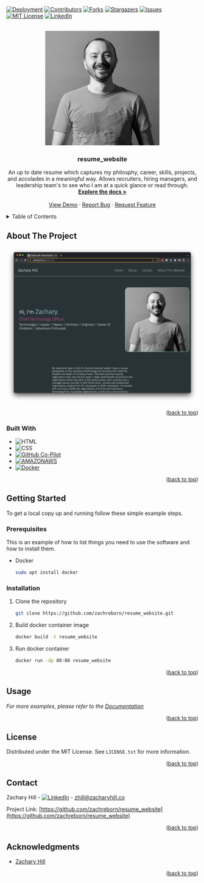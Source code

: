 <!-- Improved compatibility of back to top link: See: https://github.com/othneildrew/Best-README-Template/pull/73 -->

<a name="readme-top"></a>

<!--
*** Thanks for checking out the Best-README-Template. If you have a suggestion
*** that would make this better, please fork the repo and create a pull request
*** or simply open an issue with the tag "enhancement".
*** Don't forget to give the project a star!
*** Thanks again! Now go create something AMAZING! :D
-->

<!-- PROJECT SHIELDS -->
<!--
*** I'm using markdown "reference style" links for readability.
*** Reference links are enclosed in brackets [ ] instead of parentheses ( ).
*** See the bottom of this document for the declaration of the reference variables
*** for contributors-url, forks-url, etc. This is an optional, concise syntax you may use.
*** https://www.markdownguide.org/basic-syntax/#reference-style-links
-->

[![Deployment][github-deployment-shield]][github-deployment-url]
[![Contributors][contributors-shield]][contributors-url]
[![Forks][forks-shield]][forks-url]
[![Stargazers][stars-shield]][stars-url]
[![Issues][issues-shield]][issues-url]
[![MIT License][license-shield]][license-url]
[![LinkedIn][linkedin-shield]][linkedin-url]

<!-- PROJECT LOGO -->
<br />
<div align="center">
  <a href="https://github.com/zachreborn/resume_website">
    <img src="./media/images/ts_zachary_bw.jpg" alt="Logo" width="300" height="300">
  </a>

<h3 align="center">resume_website</h3>

  <p align="center">
    An up to date resume which captures my philosphy, career, skills, projects, and accolades in a meaningful way. Allows recruiters, hiring managers, and leadership team's to see who I am at a quick glance or read through.
    <br />
    <a href="https://github.com/zachreborn/resume_website"><strong>Explore the docs »</strong></a>
    <br />
    <br />
    <a href="https://github.com/zachreborn/resume_website">View Demo</a>
    ·
    <a href="https://github.com/zachreborn/resume_website/issues">Report Bug</a>
    ·
    <a href="https://github.com/zachreborn/resume_website/issues">Request Feature</a>
  </p>
</div>

<!-- TABLE OF CONTENTS -->
<details>
  <summary>Table of Contents</summary>
  <ol>
    <li>
      <a href="#about-the-project">About The Project</a>
      <ul>
        <li><a href="#built-with">Built With</a></li>
      </ul>
    </li>
    <li>
      <a href="#getting-started">Getting Started</a>
      <ul>
        <li><a href="#prerequisites">Prerequisites</a></li>
        <li><a href="#installation">Installation</a></li>
      </ul>
    </li>
    <li><a href="#usage">Usage</a></li>
    <li><a href="#license">License</a></li>
    <li><a href="#contact">Contact</a></li>
    <li><a href="#acknowledgments">Acknowledgments</a></li>
  </ol>
</details>

<!-- ABOUT THE PROJECT -->

## About The Project

[![Product Name Screen Shot][product-screenshot]](https://zacharhill.co)

<p align="right">(<a href="#readme-top">back to top</a>)</p>

### Built With

- ![HTML]
- ![CSS]
- [![GitHub Co-Pilot][github.com]][github-url]
- [![AMAZONAWS][aws.amazon.com]][aws-url]
- [![Docker][docker.com]][docker-url]

<p align="right">(<a href="#readme-top">back to top</a>)</p>

<!-- GETTING STARTED -->

## Getting Started

To get a local copy up and running follow these simple example steps.

### Prerequisites

This is an example of how to list things you need to use the software and how to install them.

- Docker
  ```sh
  sudo apt install docker
  ```

### Installation

1. Clone the repository
   ```sh
   git clone https://github.com/zachreborn/resume_website.git
   ```
2. Build docker container image
   ```sh
   docker build -t resume_website
   ```
3. Run docker container
   ```sh
   docker run -dp 80:80 resume_website
   ```

<p align="right">(<a href="#readme-top">back to top</a>)</p>

<!-- USAGE EXAMPLES -->

## Usage

_For more examples, please refer to the [Documentation](https://zacharyhill.co)_

<p align="right">(<a href="#readme-top">back to top</a>)</p>

<!-- LICENSE -->

## License

Distributed under the MIT License. See `LICENSE.txt` for more information.

<p align="right">(<a href="#readme-top">back to top</a>)</p>

<!-- CONTACT -->

## Contact

Zachary Hill - [![LinkedIn][linkedin-shield]][linkedin-url] - zhill@zacharyhill.co

Project Link: [https://github.com/zachreborn/resume_website](https://github.com/zachreborn/resume_website)

<p align="right">(<a href="#readme-top">back to top</a>)</p>

<!-- ACKNOWLEDGMENTS -->

## Acknowledgments

- [Zachary Hill](https://zacharyhill.co)

<p align="right">(<a href="#readme-top">back to top</a>)</p>

<!-- MARKDOWN LINKS & IMAGES -->
<!-- https://www.markdownguide.org/basic-syntax/#reference-style-links -->
<!-- [workflow-build-shield]: https://img.shields.io/github/actions/workflow/status/zachreborn/resume_website/main.yml?style=for-the-badge -->
<!-- [workflow-build-url]: https://github.com/zachreborn/resume_website/actions/workflows/main.yml -->

[github-deployment-shield]: https://img.shields.io/github/deployments/zachreborn/resume_website/prod?style=for-the-badge
[github-deployment-url]: https://github.com/zachreborn/resume_website/deployments/activity_log?environment=prod
[contributors-shield]: https://img.shields.io/github/contributors/zachreborn/resume_website.svg?style=for-the-badge
[contributors-url]: https://github.com/zachreborn/resume_website/graphs/contributors
[forks-shield]: https://img.shields.io/github/forks/zachreborn/resume_website.svg?style=for-the-badge
[forks-url]: https://github.com/zachreborn/resume_website/network/members
[stars-shield]: https://img.shields.io/github/stars/zachreborn/resume_website.svg?style=for-the-badge
[stars-url]: https://github.com/zachreborn/resume_website/stargazers
[issues-shield]: https://img.shields.io/github/issues/zachreborn/resume_website.svg?style=for-the-badge
[issues-url]: https://github.com/zachreborn/resume_website/issues
[license-shield]: https://img.shields.io/github/license/zachreborn/resume_website.svg?style=for-the-badge
[license-url]: https://github.com/zachreborn/resume_website/blob/master/LICENSE
[linkedin-shield]: https://img.shields.io/badge/-LinkedIn-black.svg?style=for-the-badge&logo=linkedin&colorB=555
[linkedin-url]: https://www.linkedin.com/in/zachary-hill-5524257a/
[product-screenshot]: ./media/images/screenshot.png
[html]: https://img.shields.io/badge/HTML-E34F26?style=for-the-badge&logo=html5&logoColor=white
[css]: https://img.shields.io/badge/CSS3-1572B6?style=for-the-badge&logo=css3&logoColor=white
[aws.amazon.com]: https://img.shields.io/badge/AMAZONAWS-232F3E?style=for-the-badge&logo=amazonaws&logoColor=white
[aws-url]: https://aws.amazon.com
[github.com]: https://img.shields.io/badge/Github-181717?style=for-the-badge&logo=github&logoColor=white
[github-url]: https://github.com
[docker.com]: https://img.shields.io/badge/Docker-2496ED?style=for-the-badge&logo=docker&logoColor=white
[docker-url]: https://docker.com
